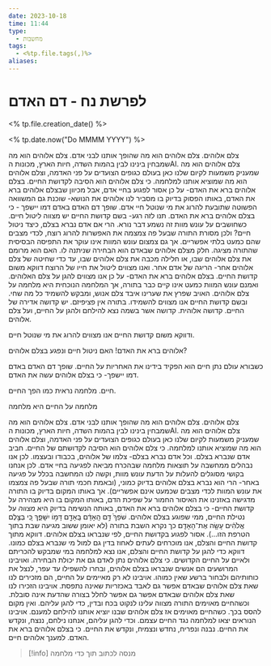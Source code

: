 ```yaml
---
date: 2023-10-18
time: 11:44
type:
  - מחשבות
tags:
  - <%tp.file.tags(,)%>
aliases:
---
```


# לפרשת נח - דם האדם

<% tp.file.creation_date() %> 

<% tp.date.now("Do MMMM YYYY") %>


צלם אלוהים.
צלם אלוהים הוא מה שהופך אותנו לבני אדם.
צלם אלוהים הוא מה שמבחין בינינו לבין בהמות השדה, חיות הארץ, מכונות הAI.
צלם אלוהים הוא מה שמעניק משמעות לקיום שלנו כאן בעולם כגופים הצועדים על פני האדמה,
וצלם אלוהים הוא מה שמוציא אותנו למלחמה.
כי צלם אלוהים הוא הסיבה לקדושת החיים.
בצלם אלוהים ברא את האדם- על כן אסור לפגוע בחיי אדם,
אבל מכיוון שבצלם אלוהים ברא את האדם, באותו הפסוק בדיוק בו מסביר לנו אלוהים את הנושא- שוכנת גם המשוואה הפשוטה שתובעת להרוג את מי שנוטל חיי אדם.
שופך דם האדם באדם דמו יישפך - כי בצלם אלוהים ברא את האדם.
תנו לזה רגע- בשם קדושת החיים יש מצווה ליטול חיים.
כשחושבים על עונש מוות זה נשמע דבר נורא. הרי אם אדם נברא בצלם, כיצד ניטול חיים?
ולכן מסורת התורה שבעל פה צמצמה את האפשרות להרוג רוצח, לכדי מצבים שהם כמעט בלתי אפשריים.
אך גם צמצום עונש המוות אינו עוקר את התפיסה הבסיסית שהתורה מציגה.
חלק מצלם אלוהים שבאדם הוא הבחירה שניתנה לו. האם הוא מרומם את צלם אלוהים שבו, או חלילה מכבה את צלם אלוהים שבו, עד כדי שחיטה של צלם אלוהים אחר- הריגה של אדם אחר.
ואנו מצווים ליטול את חייו של הרוצח דווקא משום קדושת החיים.
בצלם אלוהים ברא את האדם- על כן אנו מצווים להגן על צלם האלוהים.
ואמנם עונש המוות כמעט אינו קיים כבר בתורה, אך המלחמה הנוכחית היא מלחמה על צלם אלוהים.
האויב שפרץ את שערינו איבד צלם אנוש, ומבקש להשמיד כל מה שחי.
ובשם קדושת החיים אנו מצווים להשמידו.
בתורה אין פציפיזם. יש קדושה אדירה של החיים. קדושה אלוהית. קדושה אשר בשמה נצא להילחם ולהגן על החיים, ועל צלם אלוהים.



ודווקא משום קדושת החיים אנו מצווים להרוג את מי שנוטל חיים.


אלוהים ברא את האדם! האם ניטול חיים ונפגע בצלם אלוהים?




כשבורא עולם נתן חיים הוא הפקיד בידינו את האחריות על החיים.
שופך דם האדם באדם דמו יישפך- כי בצלם אלוהים עשה את האדם.



חיים.
מלחמה נראית כמו הפך החיים.

מלחמה על החיים היא מלחמה



צלם אלוהים.
צלם אלוהים הוא מה שהופך אותנו לבני אדם.
צלם אלוהים הוא מה שמבחין בינינו לבין בהמות השדה, חיות הארץ, מכונות הAI.
צלם אלוהים הוא מה שמעניק משמעות לקיום שלנו כאן בעולם כגופים הצועדים על פני האדמה,
וצלם אלוהים הוא מה שמוציא אותנו למלחמה.
כי צלם אלוהים הוא הסיבה לקדושתם של החיים.
חביב אדם שנברא בצלם. וכל אדם נברא בצלם- צלמו של אלוהים, בכבודו ובעצמו.
לכן אנו נבהלים ממחשבה על תוצאות מלחמה שבהכרח מביאה לפגיעה בחיי אדם. לכן אנחנו בקושי מסוגלים להעלות על הדעת עונש מוות, וקשה לנו המחשבה בכלל על פגיעה באחר- הרי הוא נברא בצלם אלוהים בדיוק כמוני, (ובאמת חכמי תורה שבעל פה צמצמו את עונש המוות לכדי מצבים שכמעט אינם אפשריים). 
אך באותו המקום בדיוק בו התורה מדגישה באזנינו את האיסור החמור על שפיכת הדם, באותו המקום בו היא מצהירה על קדושת החיים- כי בצלם אלוהים ברא את האדם, באותה הנשימה בדיוק היא *מצווה* על נטילת החיים, ממי שפוגע בצלם אלוהים.
שֹׁפֵךְ֙ דַּ֣ם הָֽאָדָ֔ם בָּֽאָדָ֖ם דָּמ֣וֹ יִשָּׁפֵ֑ךְ כִּ֚י בְּצֶ֣לֶם אֱלֹהִ֔ים עָשָׂ֖ה אֶת־הָאָדָֽם׃
כך נקרא השבת בתורה (לא יאומן ששוב מגיעה שבת בתוך הטרפת הזו...).
אסור לפגוע בקדושת החיים, לפי שנבראו בצלם אלוהים.
דווקא מתוך קדושת החיים והצלם, אנו מוכרחים לעתים לאחוז בדין גם למול מי שנברא בצלם כמונו. דווקא כדי להגן על קדושת החיים והצלם, אנו נצא למלחמה במי שמבקש להכריתם ולאיים על החיים הקדושים.
כי צלם אלוהים נתן לאדם גם את יכולת הבחירה. ואויבינו המרושעים הם אנשים שנבראו בצלם אלוהים, ובחרו להשפילו עד עפר, לנצל את כוחותיהם ולבחור ברשע שאין כמוהו. אויבינו לא רק מאיימים על החיים, הם מזכירים לנו שאת צלם אלוהים שבאדם אפשר גם לאבד באכזריות שאינה נתפסת. אויבינו הזכירו לנו שאת צלם אלוהים שבאדם אפשר גם אפשר לחלל בצורה שהדעת אינה סובלת.
וכשהחיים מאוימים התורה מצווה עלינו לנקוט בכח ובדין, כדי להגן עליהם. ואין מקום להסס בכך.
כשהחיים מאוימים אז צלם אלוהים שבנו יוציא אותנו להילחם למענם.
אויבינו הנוראים יצאו למלחמה נגד החיים עצמם. וכדי להגן עליהם, אנחנו נילחם, ננצח, ונקדש את החיים.
נבנה ונפריח, נחדש ונצמיח, ונקדש את החיים.
כי בצלם אלוהים ברא את האדם. למענך אלוהים חיים.





> [!info] 
>מנסה לכתוב תוך כדי מלחמה
> 
